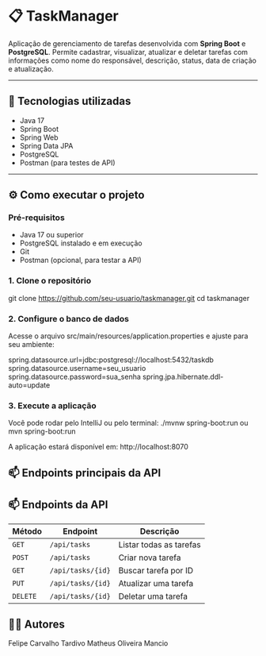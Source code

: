 # 📋 TaskManager

Aplicação de gerenciamento de tarefas desenvolvida com **Spring Boot** e **PostgreSQL**. Permite cadastrar, visualizar, atualizar e deletar tarefas com informações como nome do responsável, descrição, status, data de criação e atualização.

---

## 🚀 Tecnologias utilizadas

- Java 17
- Spring Boot
- Spring Web
- Spring Data JPA
- PostgreSQL
- Postman (para testes de API)

---

## ⚙️ Como executar o projeto

### Pré-requisitos

- Java 17 ou superior
- PostgreSQL instalado e em execução
- Git
- Postman (opcional, para testar a API)

### 1. Clone o repositório

git clone https://github.com/seu-usuario/taskmanager.git
cd taskmanager

### 2. Configure o banco de dados
Acesse o arquivo src/main/resources/application.properties e ajuste para seu ambiente:

spring.datasource.url=jdbc:postgresql://localhost:5432/taskdb
spring.datasource.username=seu_usuario
spring.datasource.password=sua_senha
spring.jpa.hibernate.ddl-auto=update

### 3. Execute a aplicação
Você pode rodar pelo IntelliJ ou pelo terminal:
./mvnw spring-boot:run ou mvn spring-boot:run

A aplicação estará disponível em:
http://localhost:8070

## 📫 Endpoints principais da API

## 📫 Endpoints da API

| Método | Endpoint          | Descrição                   |
|--------|-------------------|-----------------------------|
| `GET`  | `/api/tasks`      | Listar todas as tarefas     |
| `POST` | `/api/tasks`      | Criar nova tarefa           |
| `GET`  | `/api/tasks/{id}` | Buscar tarefa por ID        |
| `PUT`  | `/api/tasks/{id}` | Atualizar uma tarefa        |
| `DELETE`| `/api/tasks/{id}`| Deletar uma tarefa          |


## 👨‍💻 Autores
Felipe Carvalho Tardivo
Matheus Oliveira Mancio
